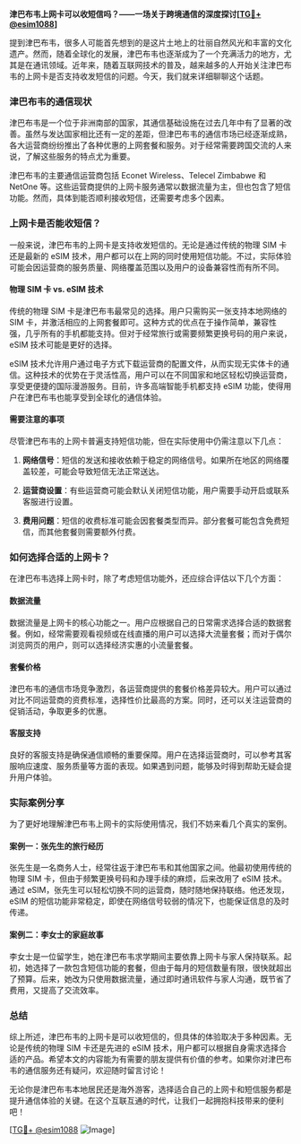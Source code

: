 **津巴布韦上网卡可以收短信吗？——一场关于跨境通信的深度探讨[[TG💪+ @esim1088](https://t.me/s/esim1088)]**

提到津巴布韦，很多人可能首先想到的是这片土地上的壮丽自然风光和丰富的文化遗产。然而，随着全球化的发展，津巴布韦也逐渐成为了一个充满活力的地方，尤其是在通讯领域。近年来，随着互联网技术的普及，越来越多的人开始关注津巴布韦的上网卡是否支持收发短信的问题。今天，我们就来详细聊聊这个话题。

### 津巴布韦的通信现状

津巴布韦是一个位于非洲南部的国家，其通信基础设施在过去几年中有了显著的改善。虽然与发达国家相比还有一定的差距，但津巴布韦的通信市场已经逐渐成熟，各大运营商纷纷推出了各种优惠的上网套餐和服务。对于经常需要跨国交流的人来说，了解这些服务的特点尤为重要。

津巴布韦的主要通信运营商包括 Econet Wireless、Telecel Zimbabwe 和 NetOne 等。这些运营商提供的上网卡服务通常以数据流量为主，但也包含了短信功能。然而，具体到能否顺利接收短信，还需要考虑多个因素。

### 上网卡是否能收短信？

一般来说，津巴布韦的上网卡是支持收发短信的。无论是通过传统的物理 SIM 卡还是最新的 eSIM 技术，用户都可以在上网的同时使用短信功能。不过，实际体验可能会因运营商的服务质量、网络覆盖范围以及用户的设备兼容性而有所不同。

#### 物理 SIM 卡 vs. eSIM 技术

传统的物理 SIM 卡是津巴布韦最常见的选择。用户只需购买一张支持本地网络的 SIM 卡，并激活相应的上网套餐即可。这种方式的优点在于操作简单，兼容性强，几乎所有的手机都能支持。但对于经常旅行或需要频繁更换号码的用户来说，eSIM 技术可能是更好的选择。

eSIM 技术允许用户通过电子方式下载运营商的配置文件，从而实现无实体卡的通信。这种技术的优势在于灵活性高，用户可以在不同国家和地区轻松切换运营商，享受更便捷的国际漫游服务。目前，许多高端智能手机都支持 eSIM 功能，使得用户在津巴布韦也能享受到全球化的通信体验。

#### 需要注意的事项

尽管津巴布韦的上网卡普遍支持短信功能，但在实际使用中仍需注意以下几点：

1. **网络信号**：短信的发送和接收依赖于稳定的网络信号。如果所在地区的网络覆盖较差，可能会导致短信无法正常送达。
   
2. **运营商设置**：有些运营商可能会默认关闭短信功能，用户需要手动开启或联系客服进行设置。

3. **费用问题**：短信的收费标准可能会因套餐类型而异。部分套餐可能包含免费短信，而其他套餐则需要额外付费。

### 如何选择合适的上网卡？

在津巴布韦选择上网卡时，除了考虑短信功能外，还应综合评估以下几个方面：

#### 数据流量

数据流量是上网卡的核心功能之一。用户应根据自己的日常需求选择合适的数据套餐。例如，经常需要观看视频或在线直播的用户可以选择大流量套餐；而对于偶尔浏览网页的用户，则可以选择经济实惠的小流量套餐。

#### 套餐价格

津巴布韦的通信市场竞争激烈，各运营商提供的套餐价格差异较大。用户可以通过对比不同运营商的资费标准，选择性价比最高的方案。同时，还可以关注运营商的促销活动，争取更多的优惠。

#### 客服支持

良好的客服支持是确保通信顺畅的重要保障。用户在选择运营商时，可以参考其客服响应速度、服务质量等方面的表现。如果遇到问题，能够及时得到帮助无疑会提升用户体验。

### 实际案例分享

为了更好地理解津巴布韦上网卡的实际使用情况，我们不妨来看几个真实的案例。

#### 案例一：张先生的旅行经历

张先生是一名商务人士，经常往返于津巴布韦和其他国家之间。他最初使用传统的物理 SIM 卡，但由于频繁更换号码和办理手续的麻烦，后来改用了 eSIM 技术。通过 eSIM，张先生可以轻松切换不同的运营商，随时随地保持联络。他还发现，eSIM 的短信功能非常稳定，即使在网络信号较弱的情况下，也能保证信息的及时传递。

#### 案例二：李女士的家庭故事

李女士是一位留学生，她在津巴布韦求学期间主要依靠上网卡与家人保持联系。起初，她选择了一款包含短信功能的套餐，但由于每月的短信数量有限，很快就超出了预算。后来，她改为只使用数据流量，通过即时通讯软件与家人沟通，既节省了费用，又提高了交流效率。

### 总结

综上所述，津巴布韦的上网卡是可以收短信的，但具体的体验取决于多种因素。无论是传统的物理 SIM 卡还是先进的 eSIM 技术，用户都可以根据自身需求选择合适的产品。希望本文的内容能为有需要的朋友提供有价值的参考。如果你对津巴布韦的通信服务还有疑问，欢迎随时留言讨论！

无论你是津巴布韦本地居民还是海外游客，选择适合自己的上网卡和短信服务都是提升通信体验的关键。在这个互联互通的时代，让我们一起拥抱科技带来的便利吧！

[[TG💪+ @esim1088](https://t.me/s/esim1088) ![Image](https://i.postimg.cc/4NQfJmqS/Snipaste-2025-05-13-00-14-12.png)]